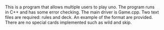 This is a program that allows multiple users to play uno. The program runs in C++ and has some error checking. The main driver is Game.cpp. Two text files are required: rules and deck. An example of the format are provided. There are no special cards implemented such as wild and skip.
